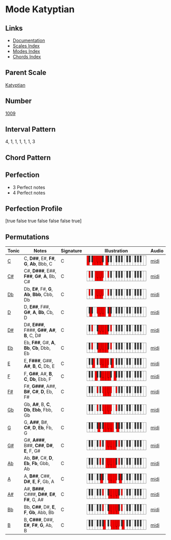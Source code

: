 # Mode Katyptian

## Links

- [Documentation](index.md)
- [Scales Index](Scales.md)
- [Modes Index](Modes.md)
- [Chords Index](Chords.md)

## Parent Scale

[Katyptian](ScaleKatyptian.md)

## Number

[1009](https://ianring.com/musictheory/scales/1009)

## Interval Pattern

4, 1, 1, 1, 1, 1, 3

## Chord Pattern



## Perfection

- 3 Perfect notes
- 4 Perfect notes

## Perfection Profile

[true false true false false false true]

## Permutations

| Tonic | Notes | Signature | Illustration | Audio |
|-------|-------|-----------|--------------|-------|
| [C](ModeCNaturalKatyptian.md) | C, **D##**, E#, **F#**, **G**, **Ab**, Bbb, C | C | ![CNaturalKatyptian](ModeCNaturalKatyptian.png) | [midi](https://github.com/edipermadi/music/blob/main/docs/ModeCNaturalKatyptian.mid?raw=true) |
| [C#](ModeCSharpKatyptian.md) | C#, **D###**, E##, **F##**, **G#**, **A**, Bb, C# | C | ![CSharpKatyptian](ModeCSharpKatyptian.png) | [midi](https://github.com/edipermadi/music/blob/main/docs/ModeCSharpKatyptian.mid?raw=true) |
| [Db](ModeDFlatKatyptian.md) | Db, **E#**, F#, **G**, **Ab**, **Bbb**, Cbb, Db | C | ![DFlatKatyptian](ModeDFlatKatyptian.png) | [midi](https://github.com/edipermadi/music/blob/main/docs/ModeDFlatKatyptian.mid?raw=true) |
| [D](ModeDNaturalKatyptian.md) | D, **E##**, F##, **G#**, **A**, **Bb**, Cb, D | C | ![DNaturalKatyptian](ModeDNaturalKatyptian.png) | [midi](https://github.com/edipermadi/music/blob/main/docs/ModeDNaturalKatyptian.mid?raw=true) |
| [D#](ModeDSharpKatyptian.md) | D#, **E###**, F###, **G##**, **A#**, **B**, C, D# | C | ![DSharpKatyptian](ModeDSharpKatyptian.png) | [midi](https://github.com/edipermadi/music/blob/main/docs/ModeDSharpKatyptian.mid?raw=true) |
| [Eb](ModeEFlatKatyptian.md) | Eb, **F##**, G#, **A**, **Bb**, **Cb**, Dbb, Eb | C | ![EFlatKatyptian](ModeEFlatKatyptian.png) | [midi](https://github.com/edipermadi/music/blob/main/docs/ModeEFlatKatyptian.mid?raw=true) |
| [E](ModeENaturalKatyptian.md) | E, **F###**, G##, **A#**, **B**, **C**, Db, E | C | ![ENaturalKatyptian](ModeENaturalKatyptian.png) | [midi](https://github.com/edipermadi/music/blob/main/docs/ModeENaturalKatyptian.mid?raw=true) |
| [F](ModeFNaturalKatyptian.md) | F, **G##**, A#, **B**, **C**, **Db**, Ebb, F | C | ![FNaturalKatyptian](ModeFNaturalKatyptian.png) | [midi](https://github.com/edipermadi/music/blob/main/docs/ModeFNaturalKatyptian.mid?raw=true) |
| [F#](ModeFSharpKatyptian.md) | F#, **G###**, A##, **B#**, **C#**, **D**, Eb, F# | C | ![FSharpKatyptian](ModeFSharpKatyptian.png) | [midi](https://github.com/edipermadi/music/blob/main/docs/ModeFSharpKatyptian.mid?raw=true) |
| [Gb](ModeGFlatKatyptian.md) | Gb, **A#**, B, **C**, **Db**, **Ebb**, Fbb, Gb | C | ![GFlatKatyptian](ModeGFlatKatyptian.png) | [midi](https://github.com/edipermadi/music/blob/main/docs/ModeGFlatKatyptian.mid?raw=true) |
| [G](ModeGNaturalKatyptian.md) | G, **A##**, B#, **C#**, **D**, **Eb**, Fb, G | C | ![GNaturalKatyptian](ModeGNaturalKatyptian.png) | [midi](https://github.com/edipermadi/music/blob/main/docs/ModeGNaturalKatyptian.mid?raw=true) |
| [G#](ModeGSharpKatyptian.md) | G#, **A###**, B##, **C##**, **D#**, **E**, F, G# | C | ![GSharpKatyptian](ModeGSharpKatyptian.png) | [midi](https://github.com/edipermadi/music/blob/main/docs/ModeGSharpKatyptian.mid?raw=true) |
| [Ab](ModeAFlatKatyptian.md) | Ab, **B#**, C#, **D**, **Eb**, **Fb**, Gbb, Ab | C | ![AFlatKatyptian](ModeAFlatKatyptian.png) | [midi](https://github.com/edipermadi/music/blob/main/docs/ModeAFlatKatyptian.mid?raw=true) |
| [A](ModeANaturalKatyptian.md) | A, **B##**, C##, **D#**, **E**, **F**, Gb, A | C | ![ANaturalKatyptian](ModeANaturalKatyptian.png) | [midi](https://github.com/edipermadi/music/blob/main/docs/ModeANaturalKatyptian.mid?raw=true) |
| [A#](ModeASharpKatyptian.md) | A#, **B###**, C###, **D##**, **E#**, **F#**, G, A# | C | ![ASharpKatyptian](ModeASharpKatyptian.png) | [midi](https://github.com/edipermadi/music/blob/main/docs/ModeASharpKatyptian.mid?raw=true) |
| [Bb](ModeBFlatKatyptian.md) | Bb, **C##**, D#, **E**, **F**, **Gb**, Abb, Bb | C | ![BFlatKatyptian](ModeBFlatKatyptian.png) | [midi](https://github.com/edipermadi/music/blob/main/docs/ModeBFlatKatyptian.mid?raw=true) |
| [B](ModeBNaturalKatyptian.md) | B, **C###**, D##, **E#**, **F#**, **G**, Ab, B | C | ![BNaturalKatyptian](ModeBNaturalKatyptian.png) | [midi](https://github.com/edipermadi/music/blob/main/docs/ModeBNaturalKatyptian.mid?raw=true) |

